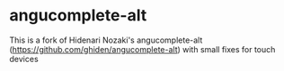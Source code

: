 angucomplete-alt
============

This is a fork of Hidenari Nozaki's angucomplete-alt (https://github.com/ghiden/angucomplete-alt) with small fixes for touch devices
